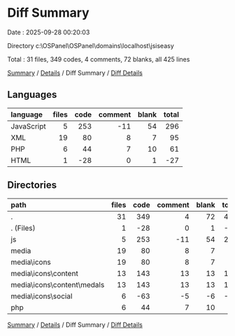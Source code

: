# Diff Summary

Date : 2025-09-28 00:20:03

Directory c:\\OSPanel\\OSPanel\\domains\\localhost\\jsiseasy

Total : 31 files,  349 codes, 4 comments, 72 blanks, all 425 lines

[Summary](results.md) / [Details](details.md) / Diff Summary / [Diff Details](diff-details.md)

## Languages
| language | files | code | comment | blank | total |
| :--- | ---: | ---: | ---: | ---: | ---: |
| JavaScript | 5 | 253 | -11 | 54 | 296 |
| XML | 19 | 80 | 8 | 7 | 95 |
| PHP | 6 | 44 | 7 | 10 | 61 |
| HTML | 1 | -28 | 0 | 1 | -27 |

## Directories
| path | files | code | comment | blank | total |
| :--- | ---: | ---: | ---: | ---: | ---: |
| . | 31 | 349 | 4 | 72 | 425 |
| . (Files) | 1 | -28 | 0 | 1 | -27 |
| js | 5 | 253 | -11 | 54 | 296 |
| media | 19 | 80 | 8 | 7 | 95 |
| media\\icons | 19 | 80 | 8 | 7 | 95 |
| media\\icons\\content | 13 | 143 | 13 | 13 | 169 |
| media\\icons\\content\\medals | 13 | 143 | 13 | 13 | 169 |
| media\\icons\\social | 6 | -63 | -5 | -6 | -74 |
| php | 6 | 44 | 7 | 10 | 61 |

[Summary](results.md) / [Details](details.md) / Diff Summary / [Diff Details](diff-details.md)